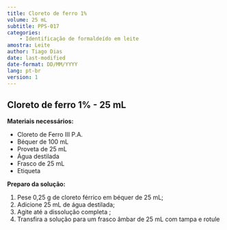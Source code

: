 ```yaml
---
title: Cloreto de ferro 1%
volume: 25 mL
subtitle: PPS-017
categories:
    - Identificação de formaldeído em leite
amostra: Leite
author: Tiago Dias
date: last-modified
date-format: DD/MM/YYYY
lang: pt-br
version: 1
---
```


## Cloreto de ferro 1% - 25 mL

**Materiais necessários:**

- Cloreto de Ferro III P.A.
- Béquer de 100 mL
- Proveta de 25 mL
- Água destilada
- Frasco de 25 mL
- Etiqueta

**Preparo da solução:**

1. Pese 0,25 g de cloreto férrico em béquer de 25 mL;
2. Adicione 25 mL de água destilada;
3. Agite até a dissolução completa ;
4. Transfira a solução para um frasco âmbar de 25 mL com tampa e rotule

